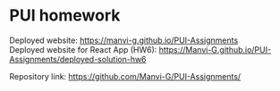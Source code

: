 # PUI homework

Deployed website: https://manvi-g.github.io/PUI-Assignments <br/>
Deployed website for React App (HW6): https://Manvi-G.github.io/PUI-Assignments/deployed-solution-hw6

Repository link: https://github.com/Manvi-G/PUI-Assignments/
